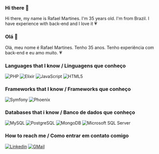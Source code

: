 ### Hi there :wave:

Hi there, my name is Rafael Martines. I'm 35 years old. I'm from Brazil. I have experience with back-end and I love it :heartpulse:

### Olá :wave:

Olá, meu nome é Rafael Martines. Tenho 35 anos. Tenho experiência com back-end e eu amo muito. :heartpulse:

### Languages that I know / Linguagens que conheço
<img alt="PHP" src="https://img.shields.io/badge/php-%23777BB4.svg?&style=for-the-badge&logo=php&logoColor=white"/> <img alt="Elixir" src="https://img.shields.io/badge/elixir-%234B275F.svg?&style=for-the-badge&logo=elixir&logoColor=white"/> <img alt="JavaScript" src="https://img.shields.io/badge/javascript%20-%23323330.svg?&style=for-the-badge&logo=javascript&logoColor=%23F7DF1E"/> <img alt="HTML5" src="https://img.shields.io/badge/html5%20-%23E34F26.svg?&style=for-the-badge&logo=html5&logoColor=white"/>

### Frameworks that I know / Frameworks que conheço

<img alt="Symfony" src="https://img.shields.io/badge/-Symfony-%23000000?logo=symfony&style=for-the-badge"/> <img alt="Phoenix" src="https://img.shields.io/badge/-phoenix-FA5527?style=for-the-badge"/>

### Databases that i know / Banco de dados que conheço
<img alt="MySQL" src="https://img.shields.io/badge/-MySQL-%234479A1?logo=mysql&style=for-the-badge&logoColor=white"/> <img alt="PostgreSQL" src ="https://img.shields.io/badge/PostgreSQL-%23316192.svg?&style=for-the-badge&logo=postgresql&logoColor=white"/> <img alt="MongoDB" src ="https://img.shields.io/badge/MongoDB-%234ea94b.svg?&style=for-the-badge&logo=mongodb&logoColor=white"/> <img alt="Microsoft SQL Server" src="https://img.shields.io/badge/-microsoft%20sql%20server-%23CC2927?logo=microsoftsqlserver&style=for-the-badge"/>

### How to reach me / Como entrar em contato comigo

<a href="https://www.linkedin.com/in/rafael-a-s-martines/"><img alt="Linkedin" src="https://img.shields.io/badge/-Linkedin-%230A66C2?logo=linkedin&style=for-the-badge"/></a>
<a href="mailto:rafael.martines@gmail.com"><img alt="GMail" src="https://img.shields.io/badge/-Gmail-%23EA4335?logo=gmail&style=for-the-badge&logoColor=white"/></a>
